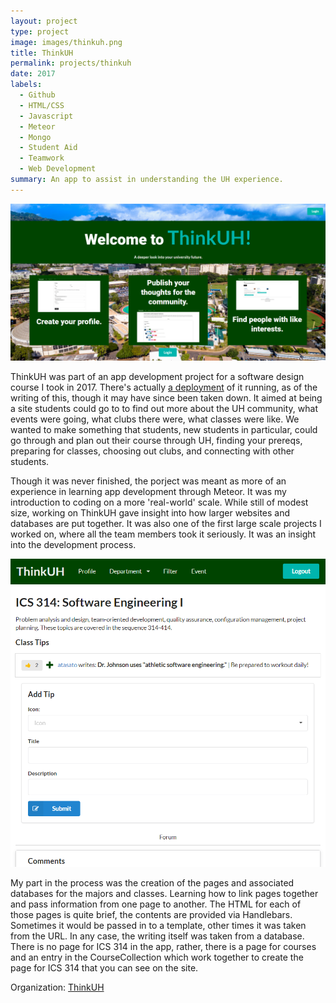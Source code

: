 ```yaml
---
layout: project
type: project
image: images/thinkuh.png
title: ThinkUH
permalink: projects/thinkuh
date: 2017
labels:
  - Github
  - HTML/CSS
  - Javascript
  - Meteor
  - Mongo
  - Student Aid
  - Teamwork
  - Web Development
summary: An app to assist in understanding the UH experience.
---
```


<img class="ui fluid image" src="../images/thinkuh-landing.png">

ThinkUH was part of an app development project for a software design course I took in 2017.  There's actually [a deployment](https://thinkuh.meteorapp.com/) of it running, as of the writing of this, though it may have since been taken down.  It aimed at being a site students could go to to find out more about the UH community, what events were going, what clubs there were, what classes were like.  We wanted to make something that students, new students in particular, could go through and plan out their course through UH, finding your prereqs, preparing for classes, choosing out clubs, and connecting with other students.

Though it was never finished, the porject was meant as more of an experience in learning app development through Meteor.  It was my introduction to coding on a more 'real-world' scale.  While still of modest size, working on ThinkUH gave insight into how larger websites and databases are put together.  It was also one of the first large scale projects I worked on, where all the team members took it seriously.  It was an insight into the development process.

<img class="ui large right floated image" src="../images/thinkuh-ics314.png">

My part in the process was the creation of the pages and associated databases for the majors and classes.  Learning how to link pages together and pass information from one page to another.  The HTML for each of those pages is quite brief, the contents are provided via Handlebars.  Sometimes it would be passed in to a template, other times it was taken from the URL.  In any case, the writing itself was taken from a database.  There is no page for ICS 314 in the app, rather, there is a page for courses and an entry in the CourseCollection which work together to create the page for ICS 314 that you can see on the site.

Organization: <a href="https://github.com/thinkuh"><i class="github icon"></i>ThinkUH</a>
